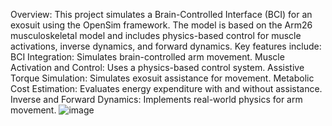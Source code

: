 Overview:
This project simulates a Brain-Controlled Interface (BCI) for an exosuit using the OpenSim framework. The model is based on the Arm26 musculoskeletal model and includes physics-based control for muscle activations, inverse dynamics, and forward dynamics.
Key features include:
BCI Integration: Simulates brain-controlled arm movement.
Muscle Activation and Control: Uses a physics-based control system.
Assistive Torque Simulation: Simulates exosuit assistance for movement.
Metabolic Cost Estimation: Evaluates energy expenditure with and without assistance.
Inverse and Forward Dynamics: Implements real-world physics for arm movement.
![image](https://github.com/user-attachments/assets/9182706c-dbd4-4874-89a4-c5e103865d36)
